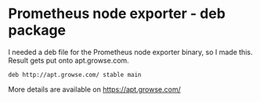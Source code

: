 # Prometheus node exporter - deb package

I needed a deb file for the Prometheus node exporter binary, so I made this. Result gets put onto apt.growse.com.

```
deb http://apt.growse.com/ stable main
```

More details are available on https://apt.growse.com/


